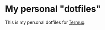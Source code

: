 # My personal "dotfiles"
This is my personal dotfiles for [Termux](https://github.com/termux/termux-app).
